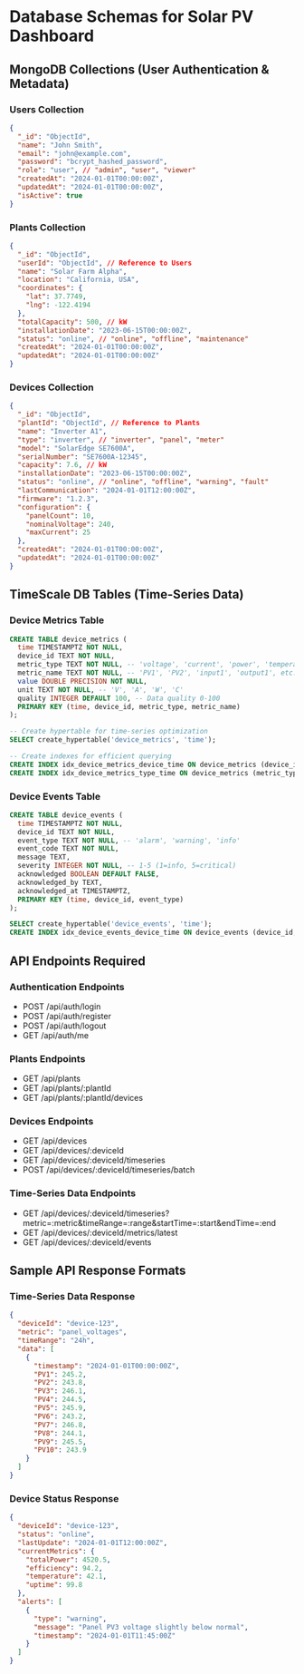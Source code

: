 
# Database Schemas for Solar PV Dashboard

## MongoDB Collections (User Authentication & Metadata)

### Users Collection
```json
{
  "_id": "ObjectId",
  "name": "John Smith",
  "email": "john@example.com",
  "password": "bcrypt_hashed_password",
  "role": "user", // "admin", "user", "viewer"
  "createdAt": "2024-01-01T00:00:00Z",
  "updatedAt": "2024-01-01T00:00:00Z",
  "isActive": true
}
```

### Plants Collection
```json
{
  "_id": "ObjectId",
  "userId": "ObjectId", // Reference to Users
  "name": "Solar Farm Alpha",
  "location": "California, USA",
  "coordinates": {
    "lat": 37.7749,
    "lng": -122.4194
  },
  "totalCapacity": 500, // kW
  "installationDate": "2023-06-15T00:00:00Z",
  "status": "online", // "online", "offline", "maintenance"
  "createdAt": "2024-01-01T00:00:00Z",
  "updatedAt": "2024-01-01T00:00:00Z"
}
```

### Devices Collection
```json
{
  "_id": "ObjectId",
  "plantId": "ObjectId", // Reference to Plants
  "name": "Inverter A1",
  "type": "inverter", // "inverter", "panel", "meter"
  "model": "SolarEdge SE7600A",
  "serialNumber": "SE7600A-12345",
  "capacity": 7.6, // kW
  "installationDate": "2023-06-15T00:00:00Z",
  "status": "online", // "online", "offline", "warning", "fault"
  "lastCommunication": "2024-01-01T12:00:00Z",
  "firmware": "1.2.3",
  "configuration": {
    "panelCount": 10,
    "nominalVoltage": 240,
    "maxCurrent": 25
  },
  "createdAt": "2024-01-01T00:00:00Z",
  "updatedAt": "2024-01-01T00:00:00Z"
}
```

## TimeScale DB Tables (Time-Series Data)

### Device Metrics Table
```sql
CREATE TABLE device_metrics (
  time TIMESTAMPTZ NOT NULL,
  device_id TEXT NOT NULL,
  metric_type TEXT NOT NULL, -- 'voltage', 'current', 'power', 'temperature'
  metric_name TEXT NOT NULL, -- 'PV1', 'PV2', 'input1', 'output1', etc.
  value DOUBLE PRECISION NOT NULL,
  unit TEXT NOT NULL, -- 'V', 'A', 'W', 'C'
  quality INTEGER DEFAULT 100, -- Data quality 0-100
  PRIMARY KEY (time, device_id, metric_type, metric_name)
);

-- Create hypertable for time-series optimization
SELECT create_hypertable('device_metrics', 'time');

-- Create indexes for efficient querying
CREATE INDEX idx_device_metrics_device_time ON device_metrics (device_id, time DESC);
CREATE INDEX idx_device_metrics_type_time ON device_metrics (metric_type, time DESC);
```

### Device Events Table
```sql
CREATE TABLE device_events (
  time TIMESTAMPTZ NOT NULL,
  device_id TEXT NOT NULL,
  event_type TEXT NOT NULL, -- 'alarm', 'warning', 'info'
  event_code TEXT NOT NULL,
  message TEXT,
  severity INTEGER NOT NULL, -- 1-5 (1=info, 5=critical)
  acknowledged BOOLEAN DEFAULT FALSE,
  acknowledged_by TEXT,
  acknowledged_at TIMESTAMPTZ,
  PRIMARY KEY (time, device_id, event_type)
);

SELECT create_hypertable('device_events', 'time');
CREATE INDEX idx_device_events_device_time ON device_events (device_id, time DESC);
```

## API Endpoints Required

### Authentication Endpoints
- POST /api/auth/login
- POST /api/auth/register  
- POST /api/auth/logout
- GET /api/auth/me

### Plants Endpoints
- GET /api/plants
- GET /api/plants/:plantId
- GET /api/plants/:plantId/devices

### Devices Endpoints
- GET /api/devices
- GET /api/devices/:deviceId
- GET /api/devices/:deviceId/timeseries
- POST /api/devices/:deviceId/timeseries/batch

### Time-Series Data Endpoints
- GET /api/devices/:deviceId/timeseries?metric=:metric&timeRange=:range&startTime=:start&endTime=:end
- GET /api/devices/:deviceId/metrics/latest
- GET /api/devices/:deviceId/events

## Sample API Response Formats

### Time-Series Data Response
```json
{
  "deviceId": "device-123",
  "metric": "panel_voltages",
  "timeRange": "24h",
  "data": [
    {
      "timestamp": "2024-01-01T00:00:00Z",
      "PV1": 245.2,
      "PV2": 243.8,
      "PV3": 246.1,
      "PV4": 244.5,
      "PV5": 245.9,
      "PV6": 243.2,
      "PV7": 246.8,
      "PV8": 244.1,
      "PV9": 245.5,
      "PV10": 243.9
    }
  ]
}
```

### Device Status Response
```json
{
  "deviceId": "device-123",
  "status": "online",
  "lastUpdate": "2024-01-01T12:00:00Z",
  "currentMetrics": {
    "totalPower": 4520.5,
    "efficiency": 94.2,
    "temperature": 42.1,
    "uptime": 99.8
  },
  "alerts": [
    {
      "type": "warning",
      "message": "Panel PV3 voltage slightly below normal",
      "timestamp": "2024-01-01T11:45:00Z"
    }
  ]
}
```
